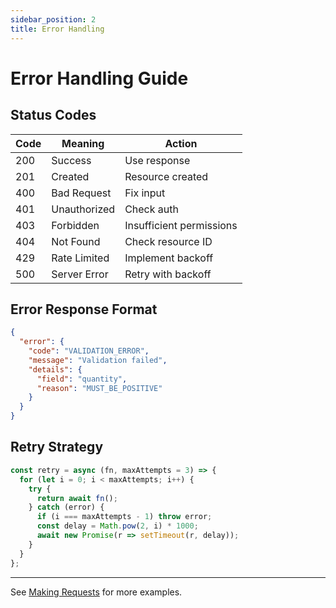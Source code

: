 ```yaml
---
sidebar_position: 2
title: Error Handling
---
```


# Error Handling Guide

## Status Codes

| Code | Meaning | Action |
|------|---------|--------|
| 200 | Success | Use response |
| 201 | Created | Resource created |
| 400 | Bad Request | Fix input |
| 401 | Unauthorized | Check auth |
| 403 | Forbidden | Insufficient permissions |
| 404 | Not Found | Check resource ID |
| 429 | Rate Limited | Implement backoff |
| 500 | Server Error | Retry with backoff |

## Error Response Format

```json
{
  "error": {
    "code": "VALIDATION_ERROR",
    "message": "Validation failed",
    "details": {
      "field": "quantity",
      "reason": "MUST_BE_POSITIVE"
    }
  }
}
```

## Retry Strategy

```typescript
const retry = async (fn, maxAttempts = 3) => {
  for (let i = 0; i < maxAttempts; i++) {
    try {
      return await fn();
    } catch (error) {
      if (i === maxAttempts - 1) throw error;
      const delay = Math.pow(2, i) * 1000;
      await new Promise(r => setTimeout(r, delay));
    }
  }
};
```

---

See [Making Requests](../getting-started/making-requests.md) for more examples.
